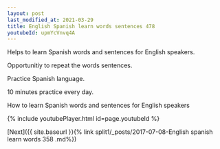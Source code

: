 ```yaml
---
layout: post
last_modified_at: 2021-03-29
title: English Spanish learn words sentences 478 
youtubeId: upmYcVnvq4A
---
```

 
 
Helps to learn Spanish words and sentences for English speakers.

Opportunitiy to repeat the words sentences. 

Practice Spanish language. 
 
10 minutes practice every day. 
 
How to learn Spanish words and sentences for English speakers 
 
{% include youtubePlayer.html id=page.youtubeId %}
 
 
[Next]({{ site.baseurl }}{% link  split1/_posts/2017-07-08-English spanish learn words 358 .md%})
 
